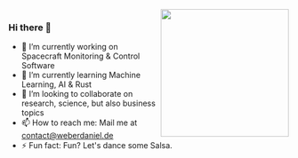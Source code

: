 <img align='right' src="https://media.giphy.com/media/26uf9QPzzlKPvQG5O/giphy.gif" width="230">

### Hi there 👋


- 🔭 I’m currently working on Spacecraft Monitoring & Control Software
- 🌱 I’m currently learning Machine Learning, AI & Rust
- 👯 I’m looking to collaborate on research, science, but also business topics
- 📫 How to reach me: Mail me at contact@weberdaniel.de
- ⚡ Fun fact: Fun? Let's dance some Salsa.

<!--
**weberdaniel/weberdaniel** is a ✨ _special_ ✨ repository because its `README.md` (this file) appears on your GitHub profile.

Here are some ideas to get you started:

- 🔭 I’m currently working on ...
- 🌱 I’m currently learning ...
- 👯 I’m looking to collaborate on ...
- 🤔 I’m looking for help with ...
- 💬 Ask me about ...
- 📫 How to reach me: ...
- 😄 Pronouns: ...
- ⚡ Fun fact: ...
-->
